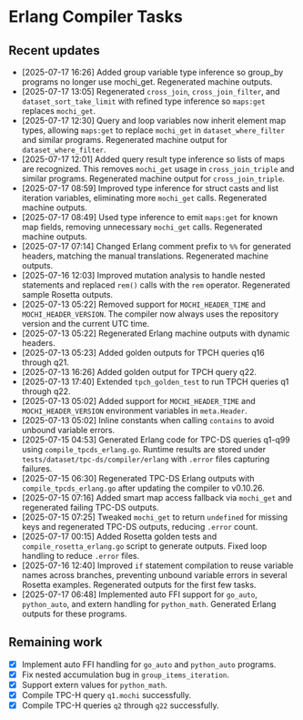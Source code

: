 # Erlang Compiler Tasks

## Recent updates
- [2025-07-17 16:26] Added group variable type inference so group_by programs no longer use mochi_get. Regenerated machine outputs.
- [2025-07-17 13:05] Regenerated `cross_join`, `cross_join_filter`, and
  `dataset_sort_take_limit` with refined type inference so `maps:get` replaces
  `mochi_get`.
- [2025-07-17 12:30] Query and loop variables now inherit element map types,
  allowing `maps:get` to replace `mochi_get` in `dataset_where_filter` and
  similar programs. Regenerated machine output for `dataset_where_filter`.
- [2025-07-17 12:01] Added query result type inference so lists of maps are
  recognized. This removes `mochi_get` usage in `cross_join_triple` and similar
  programs. Regenerated machine output for `cross_join_triple`.
- [2025-07-17 08:59] Improved type inference for struct casts and list iteration variables, eliminating more `mochi_get` calls. Regenerated machine outputs.
- [2025-07-17 08:49] Used type inference to emit `maps:get` for known map fields,
  removing unnecessary `mochi_get` calls. Regenerated machine outputs.
- [2025-07-17 07:14] Changed Erlang comment prefix to `%%` for generated
  headers, matching the manual translations. Regenerated machine outputs.
- [2025-07-16 12:03] Improved mutation analysis to handle nested statements and
  replaced `rem()` calls with the `rem` operator. Regenerated sample Rosetta
  outputs.
- [2025-07-13 05:22] Removed support for `MOCHI_HEADER_TIME` and
  `MOCHI_HEADER_VERSION`. The compiler now always uses the repository
  version and the current UTC time.
- [2025-07-13 05:22] Regenerated Erlang machine outputs with dynamic headers.
- [2025-07-13 05:23] Added golden outputs for TPCH queries q16 through q21.
- [2025-07-13 16:26] Added golden output for TPCH query q22.
- [2025-07-13 17:40] Extended `tpch_golden_test` to run TPCH queries q1 through q22.
- [2025-07-13 05:02] Added support for `MOCHI_HEADER_TIME` and `MOCHI_HEADER_VERSION` environment variables in `meta.Header`.
- [2025-07-13 05:02] Inline constants when calling `contains` to avoid unbound variable errors.
- [2025-07-15 04:53] Generated Erlang code for TPC-DS queries q1-q99 using
  `compile_tpcds_erlang.go`. Runtime results are stored under
  `tests/dataset/tpc-ds/compiler/erlang` with `.error` files capturing
  failures.
- [2025-07-15 06:30] Regenerated TPC-DS Erlang outputs with `compile_tpcds_erlang.go`
  after updating the compiler to v0.10.26.
- [2025-07-15 07:16] Added smart map access fallback via `mochi_get` and
  regenerated failing TPC-DS outputs.
- [2025-07-15 07:25] Tweaked `mochi_get` to return `undefined` for missing
  keys and regenerated TPC-DS outputs, reducing `.error` count.
- [2025-07-17 00:15] Added Rosetta golden tests and `compile_rosetta_erlang.go`
  script to generate outputs. Fixed loop handling to reduce `.error` files.
- [2025-07-16 12:40] Improved `if` statement compilation to reuse variable names
  across branches, preventing unbound variable errors in several Rosetta
  examples. Regenerated outputs for the first few tasks.
- [2025-07-17 06:48] Implemented auto FFI support for `go_auto`, `python_auto`,
  and extern handling for `python_math`. Generated Erlang outputs for these
  programs.

## Remaining work
- [x] Implement auto FFI handling for `go_auto` and `python_auto` programs.
- [x] Fix nested accumulation bug in `group_items_iteration`.
- [x] Support extern values for `python_math`.
- [x] Compile TPC-H query `q1.mochi` successfully.
- [x] Compile TPC-H queries `q2` through `q22` successfully.
